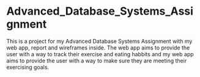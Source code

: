 # Advanced_Database_Systems_Assignment
This is a project for my Advanced Database Systems Assignment with my web app, report and wireframes inside. The web app aims to provide the user with a way to track their exercise and eating habbits and my web app aims to provide the user with a way to make sure they are meeting their exercising goals.